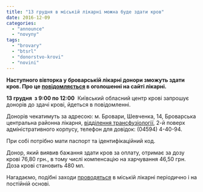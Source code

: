 ```yaml
---
title: "13 грудня в міській лікарні можна буде здати кров"
date: 2016-12-09
categories: 
  - "announce"
  - "novyny"
tags: 
  - "brovary"
  - "btsrl"
  - "donorstvo-krovi"
  - "novini"
---
```


**Наступного вівторка у броварській лікарні донори зможуть здати кров. Про це [повідомляється](http://brovcrl.in.ua/zday-krov-vryatuy-zhyttya-5) в оголошенні на сайті лікарні.**

**13 грудня  з 9:00 по 12:00**  Київський обласний центр крові запрошує донорів до здачі крові, йдеться в повідомленні.

Донорів чекатимуть за адресою: м. Бровари, Шевченка, 14, Броварська центральна районна лікарня, [відділення трансфузіології](http://brovcrl.in.ua/transfuziologichne-viddilennya), 2-й поверх адміністративного корпусу, телефон для довідок: (04594) 4-40-94.

При собі потрібно мати паспорт та ідентифікаційний код.

Донор, який виявив бажання здати кров за оплату, отримає за дозу крові 76,80 грн., в тому числі компенсацію на харчування 46,50 грн. Доза крові становить 480 мл.

Нагадаємо, подібні заходи [проводяться](https://mpz.brovary.org/zdaj-krov-vryatuj-zhyttya-13-veresnya-v-brovarskij-tsrl/) в міській лікарні періодично і на постійній основі.
